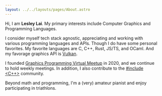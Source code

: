 ```yaml
---
layout: ../../layouts/pages/About.astro
---
```


Hi, I am **Lesley Lai**. My primary interests include Computer Graphics and Programming Languages.

I consider myself tech stack agnostic, appreciating and working with various programming languages and APIs. Though I do have some personal favorites. My favorite languages are C, C++, Rust, JS/TS, and OCaml. And my favorage graphics API is [Vulkan](https://vulkan.org/).

I founded [Graphics Programming Virtual Meetup](https://www.meetup.com/graphics-programming-virtual-meetup/) in 2020, and we continue to hold weekly meetings. In addition, I also contribute to the [#include <C++>](https://www.includecpp.org/) community.

Beyond math and programming, I'm a (very) amateur pianist and enjoy participating in triathlons.